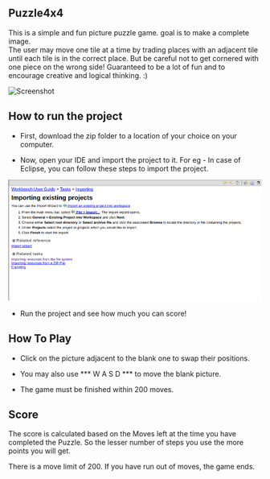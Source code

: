 ## Puzzle4x4

This is a simple and fun picture puzzle game.
goal is to make a complete image.  
The user may move one tile at a time by trading places with an adjacent tile until each tile is in the correct place.
But be careful not to get cornered with one piece on the wrong side!
Guaranteed to be a lot of fun and to encourage creative and logical thinking. :)


![Screenshot](/assets/screenshot1.png?raw=true )

## How to run the project

* First, download the zip folder to a location of your choice on your computer.

* Now, open your IDE and import the project to it.
  For eg - In case of Eclipse, you can follow these steps to import the project.

![Screenshot](/assets/importing.png?raw=true )

* Run the project and see how much you can score!


## How To Play

* Click on the picture adjacent to the blank one to swap their positions.

* You may also use *** W A S D *** to move the blank picture.

* The game must be finished within 200 moves.


## Score
The score is calculated based on the Moves left at the time you have completed the Puzzle.
So the lesser number of steps you use the more points you will get.

There is a move limit of 200. If you have run out of moves, the game ends.
